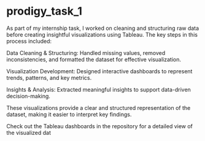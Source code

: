 # prodigy_task_1
As part of my internship task, I worked on cleaning and structuring raw data before creating insightful visualizations using Tableau. The key steps in this process included:

Data Cleaning & Structuring: Handled missing values, removed inconsistencies, and formatted the dataset for effective visualization.

Visualization Development: Designed interactive dashboards to represent trends, patterns, and key metrics.

Insights & Analysis: Extracted meaningful insights to support data-driven decision-making.

These visualizations provide a clear and structured representation of the dataset, making it easier to interpret key findings.

Check out the Tableau dashboards in the repository for a detailed view of the visualized dat
